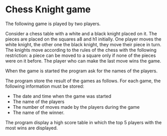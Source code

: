 #  Chess Knight game

The following game is played by two players.

Consider a chess table with a white and a black knight placed on it. 
The pieces are placed on the squares a8 and h1 initially. One player moves the white knight, the other one the black knight, they move their piece in turn. 
The knights move according to the rules of the chess with the following restriction: a piece can be moved to a square only if none of the pieces were on it before. 
The player who can make the last move wins the game.

When the game is started the program  ask for the names of the players.

The program store the result of the games as follows. For each game, the following information must be stored: 
 * The date and time when the game was started
 * The name of the players
 * The number of moves made by the players during the game
 * The name of the winner. 

The program display a high score table in which the top 5 players with the most wins are displayed.
